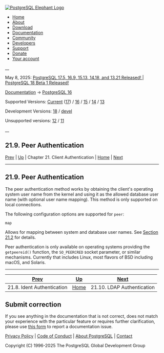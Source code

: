 [ ![PostgreSQL Elephant Logo](/media/img/about/press/elephant.png) ](/)

  * [Home](/ "Home")
  * [About](/about/ "About")
  * [Download](/download/ "Download")
  * [Documentation](/docs/ "Documentation")
  * [Community](/community/ "Community")
  * [Developers](/developer/ "Developers")
  * [Support](/support/ "Support")
  * [Donate](/about/donate/ "Donate")
  * [Your account](/account/ "Your account")

__

May 8, 2025: [ PostgreSQL 17.5, 16.9, 15.13, 14.18, and 13.21 Released! ](/about/news/postgresql-175-169-1513-1418-and-1321-released-3072/) | [ PostgreSQL 18 Beta 1 Released! ](/about/news/postgresql-18-beta-1-released-3070/)

[Documentation](/docs/ "Documentation") -> [PostgreSQL
16](/docs/16/index.html)

Supported Versions: [Current](/docs/current/auth-peer.html "PostgreSQL 17 -
21.9. Peer Authentication") ([17](/docs/17/auth-peer.html "PostgreSQL 17 -
21.9. Peer Authentication")) / [16](/docs/16/auth-peer.html "PostgreSQL 16 -
21.9. Peer Authentication") / [15](/docs/15/auth-peer.html "PostgreSQL 15 -
21.9. Peer Authentication") / [14](/docs/14/auth-peer.html "PostgreSQL 14 -
21.9. Peer Authentication") / [13](/docs/13/auth-peer.html "PostgreSQL 13 -
21.9. Peer Authentication")

Development Versions: [18](/docs/18/auth-peer.html "PostgreSQL 18 - 21.9. Peer
Authentication") / [devel](/docs/devel/auth-peer.html "PostgreSQL devel -
21.9. Peer Authentication")

Unsupported versions: [12](/docs/12/auth-peer.html "PostgreSQL 12 - 21.9. Peer
Authentication") / [11](/docs/11/auth-peer.html "PostgreSQL 11 - 21.9. Peer
Authentication")

__

21.9. Peer Authentication  
---  
[Prev](auth-ident.html "21.8. Ident Authentication")  | [Up](client-authentication.html "Chapter 21. Client Authentication") | Chapter 21. Client Authentication | [Home](index.html "PostgreSQL 16.9 Documentation") |  [Next](auth-ldap.html "21.10. LDAP Authentication")  
  
* * *

## 21.9. Peer Authentication #

The peer authentication method works by obtaining the client's operating
system user name from the kernel and using it as the allowed database user
name (with optional user name mapping). This method is only supported on local
connections.

The following configuration options are supported for `peer`:

`map`

    

Allows for mapping between system and database user names. See [Section
21.2](auth-username-maps.html "21.2. User Name Maps") for details.

Peer authentication is only available on operating systems providing the
`getpeereid()` function, the `SO_PEERCRED` socket parameter, or similar
mechanisms. Currently that includes Linux, most flavors of BSD including
macOS, and Solaris.

* * *

[Prev](auth-ident.html "21.8. Ident Authentication")  | [Up](client-authentication.html "Chapter 21. Client Authentication") |  [Next](auth-ldap.html "21.10. LDAP Authentication")  
---|---|---  
21.8. Ident Authentication  | [Home](index.html "PostgreSQL 16.9 Documentation") |  21.10. LDAP Authentication  
  
## Submit correction

If you see anything in the documentation that is not correct, does not match
your experience with the particular feature or requires further clarification,
please use [this form](/account/comments/new/16/auth-peer.html/) to report a
documentation issue.

[Privacy Policy](/about/privacypolicy) | [Code of Conduct](/about/policies/coc/) | [About PostgreSQL](/about/) | [Contact](/about/contact/)  

Copyright (C) 1996-2025 The PostgreSQL Global Development Group

